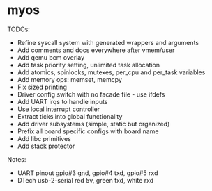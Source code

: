 # myos

TODOs:
- Refine syscall system with generated wrappers and arguments
- Add comments and docs everywhere after vmem/user
- Add qemu bcm overlay
- Add task priority setting, unlimited task allocation
- Add atomics, spinlocks, mutexes, per_cpu and per_task variables
- Add memory ops: memset, memcpy
- Fix sized printing
- Driver config switch with no facade file - use ifdefs
- Add UART irqs to handle inputs
- Use local interrupt controller
- Extract ticks into global functionality
- Add driver subsystems (simple, static but organized)
- Prefix all board specific configs with board name
- Add libc primitives
- Add stack protector

Notes:
- UART pinout gpio#3 gnd, gpio#4 txd, gpio#5 rxd
- DTech usb-2-serial red 5v, green txd, white rxd

